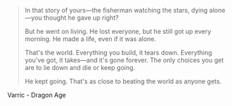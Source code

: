 > In that story of yours—the fisherman watching the stars,
>  dying alone—you thought he gave up right?
>  
> But he went on living. 
> He lost everyone, but he still got up every morning. 
> He made a life, even if it was alone. 
> 
> That's the world. 
> Everything you build, it tears down.
> Everything you've got, it takes—and it's gone forever. 
> The only choices you get are to lie down and die or keep going.
>  
> He kept going.
> That's as close to beating the world as anyone gets.

 Varric - Dragon Age
<!--stackedit_data:
eyJoaXN0b3J5IjpbMTQ1NTUwOTI5OF19
-->